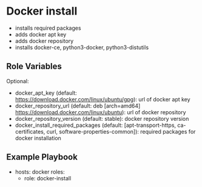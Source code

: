 Docker install
=========

* installs required packages
* adds docker apt key
* adds docker repository
* installs docker-ce, python3-docker, python3-distutils

Role Variables
--------------

Optional:
  * docker_apt_key (default: https://download.docker.com/linux/ubuntu/gpg): url of docker apt key
  * docker_repository_url (default: deb [arch=amd64] https://download.docker.com/linux/ubuntu): url of docker repository
  * docker_repository_version (default: stable): docker repository version
  * docker_install_required_packages (default: [apt-transport-https, ca-certificates, curl, software-properties-common]): required packages for docker installation


Example Playbook
----------------

- hosts: docker
  roles:
    - role: docker-install
